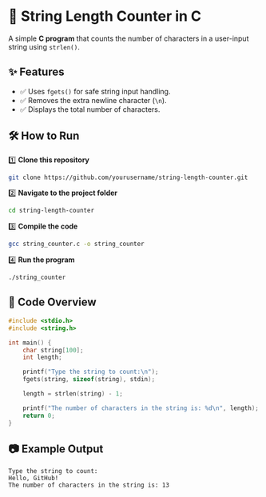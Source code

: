 # 🚀 String Length Counter in C

A simple **C program** that counts the number of characters in a user-input string using `strlen()`.

## ✨ Features

- ✅ Uses `fgets()` for safe string input handling.
- ✅ Removes the extra newline character (`\n`).
- ✅ Displays the total number of characters.

## 🛠️ How to Run

1️⃣ **Clone this repository**

```bash
git clone https://github.com/yourusername/string-length-counter.git
```

2️⃣ **Navigate to the project folder**

```bash
cd string-length-counter
```

3️⃣ **Compile the code**

```bash
gcc string_counter.c -o string_counter
```

4️⃣ **Run the program**

```bash
./string_counter
```

## 📜 Code Overview

```c
#include <stdio.h>
#include <string.h>

int main() { 
    char string[100];
    int length;

    printf("Type the string to count:\n");
    fgets(string, sizeof(string), stdin);

    length = strlen(string) - 1;

    printf("The number of characters in the string is: %d\n", length);
    return 0;
}
```

## 📷 Example Output

```
Type the string to count:
Hello, GitHub!
The number of characters in the string is: 13
```

